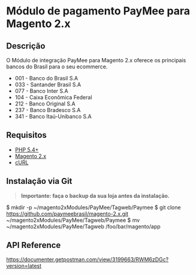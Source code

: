 # Módulo de pagamento PayMee para Magento 2.x

## Descrição

O Módulo de integração PayMee para Magento 2.x oferece os principais bancos do Brasil para o seu ecommerce.

- 001 - Banco do Brasil S.A
- 033 - Santander Brasil S.A
- 077 - Banco Inter S.A
- 104 - Caixa Econômica Federal
- 212 - Banco Original S.A
- 237 - Banco Bradesco S.A
- 341 - Banco Itaú-Unibanco S.A

## Requisitos
- [PHP 5.4+](https://www.php.net)
- [Magento 2.x](https://magento.com/tech-resources/download)
- [cURL](https://www.php.net/manual/en/book.curl.php)

## Instalação via Git
> **Importante: faça o backup da sua loja antes da instalação.**

$ mkdir -p ~/magento2xModules/PayMee/Tagweb/Paymee
$ git clone https://github.com/paymeebrasil/magento-2.x.git ~/magento2xModules/PayMee/Tagweb/Paymee
$ mv ~/magento2xModules/PayMee/Tagweb /foo/bar/magento/app

## API Reference
https://documenter.getpostman.com/view/3199663/RWM6zDGc?version=latest
